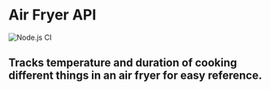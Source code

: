 #  Air Fryer API
![Node.js CI](https://github.com/stlcubsfan/airfryer-api/workflows/Node.js%20CI/badge.svg)


## Tracks temperature and duration of cooking different things in an air fryer for easy reference.
